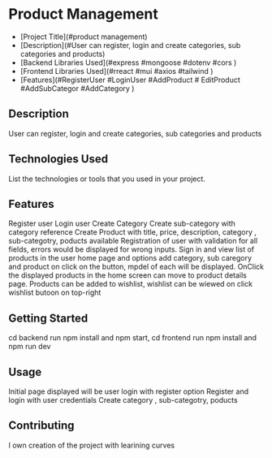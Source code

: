 # Product Management

- [Project Title](#product management)
- [Description](#User can register, login and create categories, sub categories and products)
- [Backend Libraries Used](#express #mongoose #dotenv #cors )
- [Frontend Libraries Used](#rreact #mui #axios #tailwind )
- [Features](#RegisterUser #LoginUser #AddProduct # EditProduct #AddSubCategor #AddCategory )

## Description
User can register, login and create categories, sub categories and products

## Technologies Used

List the technologies or tools that you used in your project.

## Features

Register user
Login user
Create Category
Create sub-category with category reference
Create Product with title, price, description, category , sub-categotry, poducts available
Registration of user with validation for all fields, errors would be displayed for wrong inputs.
Sign in and view list of products in the user home page and options add category, sub caregory and product on click on the button, mpdel of each will be displayed.
OnClick the displayed products in the home screen can move to product details page.
Products can be added to wishlist, wishlist can be wiewed on click wishlist butoon on top-right

## Getting Started

cd backend run npm install and npm start, cd frontend run npm install and npm run dev


## Usage

Initial page displayed will be user login with register option
Register and login with user credentials
Create category , sub-categotry, poducts

## Contributing

I own creation of the project with learining curves
